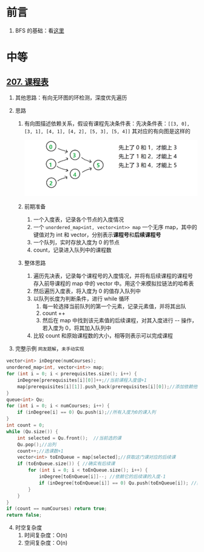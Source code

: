 # 前言

1. BFS 的基础：看[这里](https://www.yuque.com/fromdark/yx0hps/uamm05#4b03c)

# 中等

## [207. 课程表](https://leetcode.cn/problems/course-schedule/)

1. 其他思路：有向无环图的环检测，深度优先遍历

2. 思路

   1. 有向图描述依赖关系，假设有课程先决条件表：先决条件表：`[[3, 0], [3, 1], [4, 1], [4, 2], [5, 3], [5, 4]]` 其对应的有向图是这样的

      ![](.\img\bfs\207_01.png)

   2. 前期准备

      1. 一个入度表，记录各个节点的入度情况
      2. 一个 `unordered_map<int, vector<int>> map` 一个无序 map，其中的键值对为 int 和 vector<int>，分别表示**课程号**和**后续课程号**
      3. 一个队列，实时存放入度为 0 的节点
      4. count，记录进入队列中的课程数

   3. 整体思路

      1. 遍历先决表，记录每个课程号的入度情况，并将有后续课程的课程号存入前导课程的 map 中的 vector<int> 中。用这个来模拟拉链法的哈希表
      2. 然后遍历入度表，将入度为 0 的值存入队列中
      3. 以队列长度为判断条件，进行 while 循环
         1. 每一轮选择当前队列的第一个元素，记录元素值，并将其出队
         2. count ++
         3. 然后在 map 中找到该元素值的后续课程，对其入度进行 -- 操作，若入度为 0，将其加入队列中
      4. 比较 count 和原始课程数的大小，相等则表示可以完成课程

3. 完整示例 `网友题解`，`未手动实现`

```c++
vector<int> inDegree(numCourses);
unordered_map<int, vector<int>> map;
for (int i = 0; i < prerequisites.size(); i++) {
	inDegree[prerequisites[i][0]]++;//当前课程入度值+1
	map[prerequisites[i][1]].push_back(prerequisites[i][0]);//添加依赖他的后续课
}
queue<int> Qu;
for (int i = 0; i < numCourses; i++) {
	if (inDegree[i] == 0) Qu.push(i);//所有入度为0的课入列
}
int count = 0;
while (Qu.size()) {
	int selected = Qu.front();  //当前选的课
	Qu.pop();//出列
	count++;//选课数+1
	vector<int> toEnQueue = map[selected];//获取这门课对应的后续课
	if (toEnQueue.size()) { //确实有后续课
		for (int i = 0; i < toEnQueue.size(); i++) {
			inDegree[toEnQueue[i]]--; //依赖它的后续课的入度-1
			if (inDegree[toEnQueue[i]] == 0) Qu.push(toEnQueue[i]); //如果因此减为0，入列
		}
	}
}
if (count == numCourses) return true;
return false;
```

4. 时空复杂度
   1. 时间复杂度：O(n)
   2. 空间复杂度：O(n)

